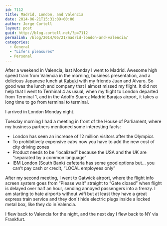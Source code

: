 ```yaml
---
id: 7112
title: Madrid, London, and Valencia
date: 2014-06-21T15:31:09+00:00
author: Jorge Cortell
layout: post
guid: http://blog.cortell.net/?p=7112
permalink: /blog/2014/06/21/madrid-london-and-valencia/
categories:
  - General
  - "Life's pleasures"
  - Personal
---
```

After a weekend in Valencia, last Monday I went to Madrid. Awesome high speed train from Valencia in the morning, business presentation, and a delicious Japanese lunch at <a title="http://www.restaurantekabuki.com/" href="http://www.restaurantekabuki.com/" target="_blank">Kabuki</a> with my friends Juan and Alvaro. So good was the lunch and company that I almost missed my flight. It did not help that I went to Terminal 4 as usual, when my flight to London departed from Terminal 1, and in the Adolfo Suarez Madrid Barajas airport, it takes a long time to go from terminal to terminal.

I arrived in London Monday night.

Tuesday morning I had a meeting in front of the House of Parliament, where my business partners mentioned some interesting facts:

  * London has seen an increase of 12 million visitors after the Olympics
  * To prohibitively expensive cabs now you have to add the new cost of city driving zones
  * Product needs to be “localized” because the USA and the UK are “separated by a common language”
  * IBM London (South Bank) cafeteria has some good options but… you can’t pay cash or credit, “LOCAL employees only”

After my second meeting, I went to Gatwick airport, where the flight info screen system goes from “Please wait” straight to “Gate closed” when flight is delayed over half an hour, sending annoyed passengers into a frenzy. I am starting to hate airports without wifi but at least they have a great express train service and they don`t hide electric plugs inside a locked metal box, like they do in Valencia.

I flew back to Valencia for the night, and the next day I flew back to NY via Frankfurt.